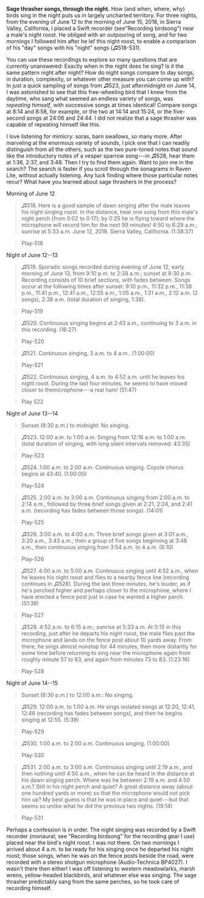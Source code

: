 **Sage thrasher songs, through the night.** How (and when, where, why) birds sing in the night puts us in largely uncharted territory. For three nights, from the evening of June 12 to the morning of June 15, 2018, in Sierra Valley, California, I placed a Swift recorder (see"Recording birdsong") near a male's night roost. He obliged with an outpouring of song, and for two mornings I followed him after he lef this night roost, to enable a comparison of his "day" songs with his "night" songs (♫518-531).

You can use these recordings to explore so many questions that are currently unanswered: Exactly when in the night does he sing? Is it the same pattern night after night? How do night songs compare to day songs, in duration, complexity, or whatever other measure you can come up with? In just a quick sampling of songs from ♫523, just aftermidnight on June 14, I was astonished to see that this free-wheeling bird that I knew from the daytime, who sang what seemed an endless variety of songs, was *repeating himself*, with successive songs at times identical! Compare songs at 8:14 and 8:58, for example, or the two at 14:14 and 15:24, or the five-second songs at 24:06 and 24:44. I did not realize that a sage thrasher was capable of repeating himself like this.

I love listening for mimicry: soras, barn swallows, so many more. After marveling at the enormous variety of sounds, I pick one that I can readily distinguish from all the others, such as the two pure-toned notes that sound like the introductory notes of a vesper sparrow song---in ♫528, hear them at 1:36, 2:37, and 3:48. Then I try to find them again. Want to join me in the search? The search is faster if you scroll through the sonagrams in Raven Lite, without actually listening. Any luck finding where those particular notes recur? What have you learned about sage thrashers in the process?

Morning of June 12

>♫518. Here is a good sample of dawn singing after the male leaves his night singing roost. In the distance, hear one song from this male's night perch (from 0:02 to 0:17); by 0:25 he is flying toward where the microphone will record him for the next 99 minutes! 4:50 to 6:29 a.m.; sunrise at 5:33 a.m. June 12, 2018. Sierra Valley, California. (1:38:37)

>Play-518

Night of June 12--13

>♫519. Sporadic songs recorded during evening of June 12, early morning of June 13, from 9:10 p.m. to 2:38 a.m.; sunset at 8:30 p.m. Recording consists of 10 brief sections, with fades between. Songs occur at the following times after sunset: 9:10 p.m., 11:32 p.m., 11:38 p.m., 11:41 p.m., 12:41 a.m., 12:55 a.m., 1:05 a.m., 1:31 a.m., 2:12 a.m. (2 songs), 2:38 a.m. (total duration of singing, 1:38).

>Play-519

>♫520. Continuous singing begins at 2:43 a.m., continuing to 3 a.m. in this recording. (16:27)

>Play-520

>♫521. Continuous singing, 3 a.m. to 4 a.m.. (1:00:00)

>Play-521

>♫522. Continuous singing, 4 a.m. to 4:52 a.m. until he leaves his night roost. During the last four minutes, he seems to have moved closer to themicrophone---a real ham! (51:47)

>Play 522

Night of June 13--14

>Sunset (8:30 p.m.) to midnight: No singing.

>♫523. 12:00 a.m. to 1:00 a.m. Singing from 12:16 a.m. to 1:00 a.m. (total duration of singing, with long silent intervals removed: 43:35)

>Play-523

>♫524. 1:00 a.m. to 2:00 a.m. Continuous singing. Coyote chorus begins at 43:40. (1:00:00)

>Play-524

>♫525. 2:00 a.m. to 3:00 a.m. Continuous singing from 2:00 a.m. to 2:14 a.m., followed by three brief songs given at 2:21, 2:24, and 2:41 a.m. (recording has fades between those songs). (14:01)

>Play-525

>♫526. 3:00 a.m. to 4:00 a.m. Three brief songs given at 3:01 a.m., 3:20 a.m., 3:43 a.m.; then a group of five songs beginning at 3:48 a.m., then continuous singing from 3:54 a.m. to 4 a.m. (8:10)

>Play-526

>♫527. 4:00 a.m. to 5:00 a.m. Continuous singing until 4:52 a.m., when he leaves his night roost and flies to a nearby fence line (recording continues in ♫528). During the last three minutes, he's louder, as if he's perched higher and perhaps closer to the microphone, where I have erected a fence post just in case he wanted a higher perch. (51:38)

>Play-527

>♫528. 4:52 a.m. to 6:15 a.m.; sunrise at 5:33 a.m. At 0:15 in this recording, just after he departs his night roost, the male flies past the microphone and lands on the fence post about 10 yards away. From there, he sings almost nonstop for 44 minutes, then more distantly for some time before returning to sing near the microphone again from roughly minute 57 to 63, and again from minutes 73 to 83. (1:23:16)

>Play-528

Night of June 14--15

>Sunset (8:30 p.m.) to 12:00 a.m.: No singing.

>♫529. 12:00 a.m. to 1:00 a.m. He sings isolated songs at 12:20, 12:41, 12:48 (recording has fades between songs), and then he begins singing at 12:55. (5:39)

>Play-529

>♫530. 1:00 a.m. to 2:00 a.m. Continuous singing. (1:00:00)

>Play-530

>♫531. 2:00 a.m. to 3:00 a.m. Continuous singing until 2:19 a.m., and then nothing until 4:50 a.m., when he can be heard in the distance at his dawn singing perch. Where was he between 2:19 a.m. and 4:50 a.m.? Still in his night perch and quiet? A great distance away (about one hundred yards or more) so that the microphone would not pick him up? My best guess is that he was in place and quiet---but that seems so unlike what he did the previous two nights. (19:14)

>Play-531

Perhaps a confession is in order. The night singing was recorded by a
Swift recorder (monaural; see "Recording birdsong" for the recording
gear I use) placed near the bird's night roost. I was not there. On two
mornings I arrived about 4 a.m. to be ready for his singing once he
departed his night roost; those songs, when he was on the fence posts
beside the road, were recorded with a stereo shotgun microphone
(Audio-Technica BP4027). I wasn't there then either! I was off listening
to western meadowlarks, marsh wrens, yellow-headed blackbirds, and
whatever else was singing. The sage thrasher predictably sang from the
same perches, so he took care of recording himself.
